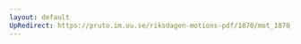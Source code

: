 ```yaml
---
layout: default
UpRedirect: https://pruto.im.uu.se/riksdagen-motions-pdf/1870/mot_1870__fk__10/mot_1870__fk__10-004.pdf
---
```

